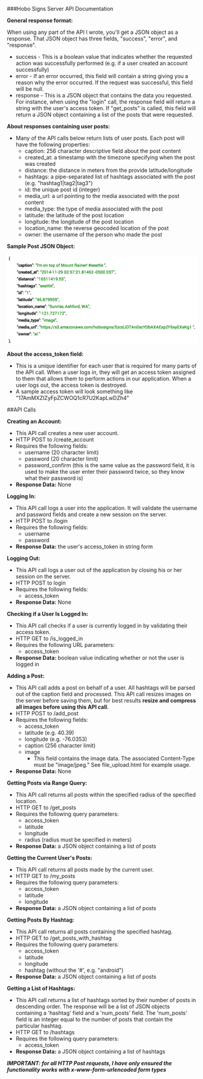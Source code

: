 ###Hobo Signs Server API Documentation

**General response format:**

When using any part of the API I wrote, you'll get a JSON object as a response. That JSON object has three fields, "success", "error", and "response".
- success - This is a boolean value that indicates whether the requested action was successfully performed (e.g. if a user created an account successfully)
- error - If an error occurred, this field will contain a string giving you a reason why the error occurred. If the request was successful, this field will be null.
- response - This is a JSON object that contains the data you requested. For instance, when using the "login" call, the response field will return a string with the user's access token. If "get_posts" is called, this field will return a JSON object containing a list of the posts that were requested.

**About responses containing user posts:**
- Many of the API calls below return lists of user posts. Each post will have the following properties:
	- caption: 256 character descriptive field about the post content
	- created_at: a timestamp with the timezone specifying when the post was created
	- distance: the distance in meters from the provide latitude/longitude
	- hashtags: a pipe-separated list of hashtags associated with the post (e.g. "hashtag1|tag2|tag3")
	- id: the unique post id (integer)
	- media_url: a url pointing to the media associated with the post content
	- media_type: the type of media associated with the post
	- latitude: the latitude of the post location
	- longitude: the longitude of the post location
	- location_name: the reverse geocoded location of the post
	- owner: the username of the person who made the post

**Sample Post JSON Object:**

![Image](images/post_json.png)

**About the access_token field:**
- This is a unique identifier for each user that is required for many parts of the API call. When a user logs in, they will get an access token assigned to them that allows them to perform actions in our application. When a user logs out, the access token is destroyed.
- A sample access token will look something like "17AmMXZIZyFpZCWOQ1cR7U2KapLwDZh4"

##API Calls

**Creating an Account:**
- This API call creates a new user account.
- HTTP POST to /create_account
- Requires the following fields:
	- username (20 character limit)
	- password (20 character limit)
	- password_confirm (this is the same value as the password field, it is used to make the user enter their password twice, so they know what their password is)
- **Response Data:** None

**Logging In:**
- This API call logs a user into the application. It will validate the username and password fields and create a new session on the server.
- HTTP POST to /login
- Requires the following fields:
	- username
	- password
- **Response Data:** the user's access_token in string form 

**Logging Out:**
- This API call logs a user out of the application by closing his or her session on the server.
- HTTP POST to login
- Requires the following fields:
	- access_token
- **Response Data:** None

**Checking if a User Is Logged In:**
- This API call checks if a user is currently logged in by validating their access token.
- HTTP GET to /is_logged_in
- Requires the following URL parameters:
	- access_token
- **Response Data:** boolean value indicating whether or not the user is logged in

**Adding a Post:**
- This API call adds a post on behalf of a user. All hashtags will be parsed out of the caption field and processed. This API call resizes images on the server before saving them, but for best results **resize and compress all images before using this API call.**
- HTTP POST to /add_post
- Requires the following fields:
	- access_token
	- latitude (e.g. 40.39)
	- longitude (e.g. -76.0353)
	- caption (256 character limit)
	- image
		- This field contains the image data. The associated Content-Type must be "image/jpeg." See file_upload.html for example usage.
- **Response Data:** None

**Getting Posts via Range Query:**
- This API call returns all posts within the specified radius of the specified location.
- HTTP GET to /get_posts
- Requires the following query parameters:
	- access_token
	- latitude
	- longitude
	- radius (radius must be specified in meters)
- **Response Data:** a JSON object containing a list of posts

**Getting the Current User's Posts:**
- This API call returns all posts made by the current user.
- HTTP GET to /my_posts
- Requires the following query parameters:
	- access_token
	- latitude
	- longitude
- **Response Data:** a JSON object containing a list of posts

**Getting Posts By Hashtag:**
- This API call returns all posts containing the specified hashtag.
- HTTP GET to /get_posts_with_hashtag
- Requires the following query parameters:
	- access_token
	- latitude
	- longitude
	- hashtag (without the '#', e.g. "android")
- **Response Data:** a JSON object containing a list of posts

**Getting a List of Hashtags:**
- This API call returns a list of hashtags sorted by their number of posts in descending order. The response will be a list of JSON objects containing a 'hashtag' field and a 'num_posts' field. The 'num_posts' field is an integer equal to the number of posts that contain the particular hashtag.
- HTTP GET to /hashtags
- Requires the following query parameters:
	- access_token
- **Response Data:** a JSON object containing a list of hashtags


***IMPORTANT: for all HTTP Post requests, I have only ensured the functionality works with x-www-form-urlencoded form types***